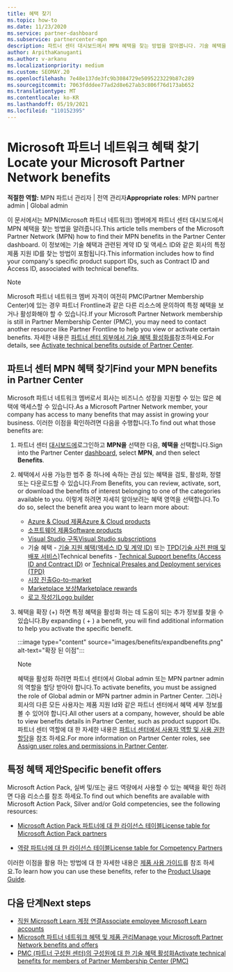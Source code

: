 ```yaml
---
title: 혜택 찾기
ms.topic: how-to
ms.date: 11/23/2020
ms.service: partner-dashboard
ms.subservice: partnercenter-mpn
description: 파트너 센터 대시보드에서 MPN 혜택을 찾는 방법을 알아봅니다. 기술 혜택을 위해 액세스 ID 및 계약 ID를 찾는 방법에 대한 정보를 포함합니다.
author: ArpithaKanuganti
ms.author: v-arkanu
ms.localizationpriority: medium
ms.custom: SEOMAY.20
ms.openlocfilehash: 7e48e137de3fc9b3084729e5095223229b87c289
ms.sourcegitcommit: 7063fdddee77ad2d8e627ab3c806f76d173ab652
ms.translationtype: MT
ms.contentlocale: ko-KR
ms.lasthandoff: 05/19/2021
ms.locfileid: "110152395"
---
```

# <a name="locate-your-microsoft-partner-network-benefits"></a><span data-ttu-id="59904-104">Microsoft 파트너 네트워크 혜택 찾기</span><span class="sxs-lookup"><span data-stu-id="59904-104">Locate your Microsoft Partner Network benefits</span></span> 

<span data-ttu-id="59904-105">**적절한 역할:** MPN 파트너 관리자 | 전역 관리자</span><span class="sxs-lookup"><span data-stu-id="59904-105">**Appropriate roles**: MPN partner admin | Global admin</span></span>

<span data-ttu-id="59904-106">이 문서에서는 MPN(Microsoft 파트너 네트워크) 멤버에게 파트너 센터 대시보드에서 MPN 혜택을 찾는 방법을 알려줍니다.</span><span class="sxs-lookup"><span data-stu-id="59904-106">This article tells members of the Microsoft Partner Network (MPN) how to find their MPN benefits in the Partner Center dashboard.</span></span> <span data-ttu-id="59904-107">이 정보에는 기술 혜택과 관련된 계약 ID 및 액세스 ID와 같은 회사의 특정 제품 지원 ID를 찾는 방법이 포함됩니다.</span><span class="sxs-lookup"><span data-stu-id="59904-107">This information includes how to find your company's specific product support IDs, such as Contract ID and Access ID, associated with technical benefits.</span></span>

>[!NOTE]
> <span data-ttu-id="59904-108">Microsoft 파트너 네트워크 멤버 자격이 여전히 PMC(Partner Membership Center)에 있는 경우 파트너 Frontline과 같은 다른 리소스에 문의하여 특정 혜택을 보거나 활성화해야 할 수 있습니다.</span><span class="sxs-lookup"><span data-stu-id="59904-108">If your Microsoft Partner Network membership is still in Partner Membership Center (PMC), you may need to contact another resource like Partner Frontline to help you view or activate certain benefits.</span></span> <span data-ttu-id="59904-109">자세한 내용은 [파트너 센터 외부에서 기술 혜택 활성화를](partner-membership-center-tech-benefits-activate.md)참조하세요.</span><span class="sxs-lookup"><span data-stu-id="59904-109">For details, see [Activate technical benefits outside of Partner Center](partner-membership-center-tech-benefits-activate.md).</span></span>

## <a name="find-your-mpn-benefits-in-partner-center"></a><span data-ttu-id="59904-110">파트너 센터 MPN 혜택 찾기</span><span class="sxs-lookup"><span data-stu-id="59904-110">Find your MPN benefits in Partner Center</span></span>

<span data-ttu-id="59904-111">Microsoft 파트너 네트워크 멤버로서 회사는 비즈니스 성장을 지원할 수 있는 많은 혜택에 액세스할 수 있습니다.</span><span class="sxs-lookup"><span data-stu-id="59904-111">As a Microsoft Partner Network member, your company has access to many benefits that may assist in growing your business.</span></span> <span data-ttu-id="59904-112">이러한 이점을 확인하려면 다음을 수행합니다.</span><span class="sxs-lookup"><span data-stu-id="59904-112">To find out what those benefits are:</span></span>

1. <span data-ttu-id="59904-113">파트너 센터 [대시보드에](https://partner.microsoft.com/dashboard/home)로그인하고 **MPN을** 선택한 다음, **혜택을** 선택합니다.</span><span class="sxs-lookup"><span data-stu-id="59904-113">Sign into the Partner Center [dashboard](https://partner.microsoft.com/dashboard/home), select **MPN**, and then select **Benefits**.</span></span>

2. <span data-ttu-id="59904-114">혜택에서 사용 가능한 범주 중 하나에 속하는 관심 있는 혜택을 검토, 활성화, 정렬 또는 다운로드할 수 있습니다.</span><span class="sxs-lookup"><span data-stu-id="59904-114">From Benefits, you can review, activate, sort, or download the benefits of interest belonging to one of the categories available to you.</span></span> <span data-ttu-id="59904-115">이렇게 하려면 자세히 알아보려는 혜택 영역을 선택합니다.</span><span class="sxs-lookup"><span data-stu-id="59904-115">To do so, select the benefit area you want to learn more about:</span></span>

   - [<span data-ttu-id="59904-116">Azure & Cloud 제품</span><span class="sxs-lookup"><span data-stu-id="59904-116">Azure & Cloud products</span></span>](mpn-benefits-azure-cloud.md)
   - [<span data-ttu-id="59904-117">소프트웨어 제품</span><span class="sxs-lookup"><span data-stu-id="59904-117">Software products</span></span>](mpn-benefits-software.md)
   - [<span data-ttu-id="59904-118">Visual Studio 구독</span><span class="sxs-lookup"><span data-stu-id="59904-118">Visual Studio subscriptions</span></span>](mpn-benefits-visual-studio.md)
   - <span data-ttu-id="59904-119">기술 혜택 - [기술 지원 혜택(액세스 ID 및 계약 ID)](mpn-benefits-technical-support.md) 또는 [TPD(기술 사전 판매 및 배포 서비스)](technical-benefits.md)</span><span class="sxs-lookup"><span data-stu-id="59904-119">Technical benefits - [Technical Support benefits (Access ID and Contract ID)](mpn-benefits-technical-support.md) or [Technical Presales and Deployment services (TPD)](technical-benefits.md)</span></span>
   - [<span data-ttu-id="59904-120">시장 진출</span><span class="sxs-lookup"><span data-stu-id="59904-120">Go-to-market</span></span>](mpn-learn-about-go-to-market-benefits.md)
   - [<span data-ttu-id="59904-121">Marketplace 보상</span><span class="sxs-lookup"><span data-stu-id="59904-121">Marketplace rewards</span></span>](marketplace-rewards.md)
   - [<span data-ttu-id="59904-122">로고 작성기</span><span class="sxs-lookup"><span data-stu-id="59904-122">Logo builder</span></span>](mpn-logo-builder.md)

3. <span data-ttu-id="59904-123">혜택을 확장 (+) 하면 특정 혜택을 활성화 하는 데 도움이 되는 추가 정보를 찾을 수 있습니다.</span><span class="sxs-lookup"><span data-stu-id="59904-123">By expanding ( + ) a benefit, you will find additional information to help you activate the specific benefit.</span></span>

   :::image type="content" source="images/benefits/expandbenefits.png" alt-text="확장 된 이점":::

   > [!NOTE]
   > <span data-ttu-id="59904-125">혜택을 활성화 하려면 파트너 센터에서 Global admin 또는 MPN partner admin의 역할을 할당 받아야 합니다.</span><span class="sxs-lookup"><span data-stu-id="59904-125">To activate benefits, you must be assigned the role of Global admin or MPN partner admin in Partner Center.</span></span> <span data-ttu-id="59904-126">그러나 회사의 다른 모든 사용자는 제품 지원 Id와 같은 파트너 센터에서 혜택 세부 정보를 볼 수 있어야 합니다.</span><span class="sxs-lookup"><span data-stu-id="59904-126">All other users at a company, however, should be able to view benefits details in Partner Center, such as product support IDs.</span></span> <span data-ttu-id="59904-127">파트너 센터 역할에 대 한 자세한 내용은 [파트너 센터에서 사용자 역할 및 사용 권한 할당](permissions-overview.md)을 참조 하세요.</span><span class="sxs-lookup"><span data-stu-id="59904-127">For more information on Partner Center roles, see [Assign user roles and permissions in Partner Center](permissions-overview.md).</span></span>

## <a name="specific-benefit-offers"></a><span data-ttu-id="59904-128">특정 혜택 제안</span><span class="sxs-lookup"><span data-stu-id="59904-128">Specific benefit offers</span></span>

<span data-ttu-id="59904-129">Microsoft Action Pack, 실버 및/또는 골드 역량에서 사용할 수 있는 혜택을 확인 하려면 다음 리소스를 참조 하세요.</span><span class="sxs-lookup"><span data-stu-id="59904-129">To find out which benefits are available with Microsoft Action Pack, Silver and/or Gold competencies, see the following resources:</span></span>

- [<span data-ttu-id="59904-130">Microsoft Action Pack 파트너에 대 한 라이선스 테이블</span><span class="sxs-lookup"><span data-stu-id="59904-130">License table for Microsoft Action Pack partners</span></span>](https://assetsprod.microsoft.com/en-us/microsoft-action-pack-license-table.pdf)

- [<span data-ttu-id="59904-131">역량 파트너에 대 한 라이선스 테이블</span><span class="sxs-lookup"><span data-stu-id="59904-131">License table for Competency Partners</span></span>](https://assetsprod.microsoft.com/mpn-maps-software-iur-competency-license-table.docx)

<span data-ttu-id="59904-132">이러한 이점을 활용 하는 방법에 대 한 자세한 내용은 [제품 사용 가이드](https://assets.microsoft.com/MPN-MAPS-Product-Usage-Guide.pdf)를 참조 하세요.</span><span class="sxs-lookup"><span data-stu-id="59904-132">To learn how you can use these benefits,  refer to the [Product Usage Guide](https://assets.microsoft.com/MPN-MAPS-Product-Usage-Guide.pdf).</span></span>

## <a name="next-steps"></a><span data-ttu-id="59904-133">다음 단계</span><span class="sxs-lookup"><span data-stu-id="59904-133">Next steps</span></span>

- [<span data-ttu-id="59904-134">직원 Microsoft Learn 계정 연결</span><span class="sxs-lookup"><span data-stu-id="59904-134">Associate employee Microsoft Learn accounts</span></span>](ms-learn-associate.md)
- [<span data-ttu-id="59904-135">Microsoft 파트너 네트워크 혜택 및 제품 관리</span><span class="sxs-lookup"><span data-stu-id="59904-135">Manage your Microsoft Partner Network benefits and offers</span></span>](manage-your-partner-network-benefits.md)
- [<span data-ttu-id="59904-136">PMC (파트너 구성원 센터)의 구성원에 대 한 기술 혜택 활성화</span><span class="sxs-lookup"><span data-stu-id="59904-136">Activate technical benefits for members of Partner Membership Center (PMC)</span></span>](partner-membership-center-tech-benefits-activate.md)
